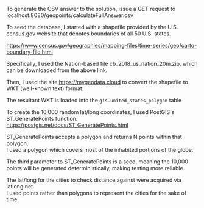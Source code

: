 To generate the CSV answer to the solution, issue a GET request to localhost:8080/geopoints/calculateFullAnswer.csv

To seed the database, I started with a shapefile provided by the U.S. census.gov website 
that denotes boundaries of all 50 U.S. states.

https://www.census.gov/geographies/mapping-files/time-series/geo/carto-boundary-file.html

Specifically, I used the Nation-based file cb_2018_us_nation_20m.zip, which can be downloaded from the above link.

Then, I used the site https://mygeodata.cloud to convert the shapefile to WKT (well-known text) format:

The resultant WKT is loaded into the `gis.united_states_polygon` table

To create the 10,000 random lat/long coordinates, I used PostGIS's ST_GeneratePoints function.
https://postgis.net/docs/ST_GeneratePoints.html

ST_GeneratePoints accepts a polygon and returns N points within that polygon.  
I used a polygon which covers most of the inhabited portions of the globe.

The third parameter to ST_GeneratePoints is a seed, meaning the 10,000 points will be generated deterministically, 
making testing more reliable.

The lat/long for the cities to check distance against were acquired via latlong.net.  
I used points rather than polygons to represent the cities for the sake of time.



